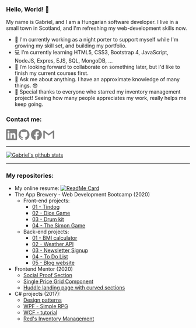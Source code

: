 ### Hello, World! 👋

My name is Gabriel, and I am a Hungarian software developer. I live in a small town in Scotland, and I'm refreshing my web-development skills now.

- 💂 I'm currently working as a night porter to support myself while I'm growing my skill set, and building my portfolio.
- 💻 I’m currently learning HTML5, CSS3, Bootstrap 4, JavaScript, NodeJS, Expres, EJS, SQL, MongoDB, ...
- 👯 I’m looking forward to collaborate on something later, but I'd like to finish my current courses first.
- 💬 Ask me about anything. I have an approximate knowledge of many things. 😎
- 💖 Special thanks to everyone who starred my inventory management project! Seeing how many people appreciates my work, really helps me keep going. 

### Contact me:

<a href="https://www.linkedin.com/in/arpad-gabor-bondor/"><img src="/icons/linkedin.svg" height=30 width=30 alt="https://www.linkedin.com/in/arpad-gabor-bondor/"></a>
<a href="https://github.com/ArpadGBondor"><img src="/icons/github.svg" height=30 width=30 alt="https://github.com/ArpadGBondor"></a>
<a href="https://www.facebook.com/arpad.g.bondor/"><img src="/icons/facebook.svg" height=30 width=30 alt="https://www.facebook.com/arpad.g.bondor/"></a>
<a href="mailto:arpad.g.bondor@gmail.com"><img src="/icons/gmail.svg" height=30 width=30 alt="arpad.g.bondor@gmail.com"></a>

-----

[![Gabriel's github stats](https://github-readme-stats.arpadgbondor.vercel.app/api?username=ArpadGBondor&theme=radical&show_icons=true&custom_title=Gabriel%27s%20Github%20Stats)](https://github.com/anuraghazra/github-readme-stats)

-----

### My repositories:

- My online resume: 
    [![ReadMe Card](https://github-readme-stats.arpadgbondor.vercel.app/api/pin/?username=ArpadGBondor&repo=CV&theme=radical)](https://github.com/ArpadGBondor/CV)
- The App Brewery - Web Development Bootcamp (2020)
  - Front-end projects:
    - [01 - Tindog](https://github.com/ArpadGBondor/The_App_Brewery-Front-end_project_01-Tindog)
    - [02 - Dice Game](https://github.com/ArpadGBondor/The_App_Brewery-Front-end_project_02-Dice_Game)
    - [03 - Drum kit](https://github.com/ArpadGBondor/The_App_Brewery-Front-end_project_03-Drum_kit)
    - [04 - The Simon Game](https://github.com/ArpadGBondor/The_App_Brewery-Front-end_project_04-The_Simon_Game)
  - Back-end projects:
    - [01 - BMI calculator](https://github.com/ArpadGBondor/The_App_Brewery-Back-end_project_01-BMI_calculator)
    - [02 - Weather API](https://github.com/ArpadGBondor/The_App_Brewery-Back-end_project_02-Weather_API)
    - [03 - Newsletter Signup](https://github.com/ArpadGBondor/The_App_Brewery-Back-end_project_03-Newsletter_Signup)
    - [04 - To Do List](https://github.com/ArpadGBondor/The_App_Brewery-Back-end_project_04-To_Do_List)
    - [05 - Blog website](https://github.com/ArpadGBondor/The_App_Brewery-Back-end_project_05-Blog_website)
- Frontend Mentor (2020)
  - [Social Proof Section](https://github.com/ArpadGBondor/Web_challenge_1-Frontend_Mentor-Social_proof_section)
  - [Single Price Grid Component](https://github.com/ArpadGBondor/Web_challenge_2-Frontend_Mentor-Single-price-grid-component)
  - [Huddle landing page with curved sections](https://github.com/ArpadGBondor/Web_challenge_3-Frontend_Mentor-Huddle_landing_page_with_curved_sections)
- C# projects (2017):
  - [Design patterns](https://github.com/ArpadGBondor/Design-pattern-tutorial-projects)
  - [WPF - Simple RPG](https://github.com/ArpadGBondor/WPF-Simple-RPG-tutorial-project)
  - [WCF - tutorial](https://github.com/ArpadGBondor/WCF-tutorial-projects)
  - [Red's Inventory Management](https://github.com/ArpadGBondor/Red-Inventory-Management)
